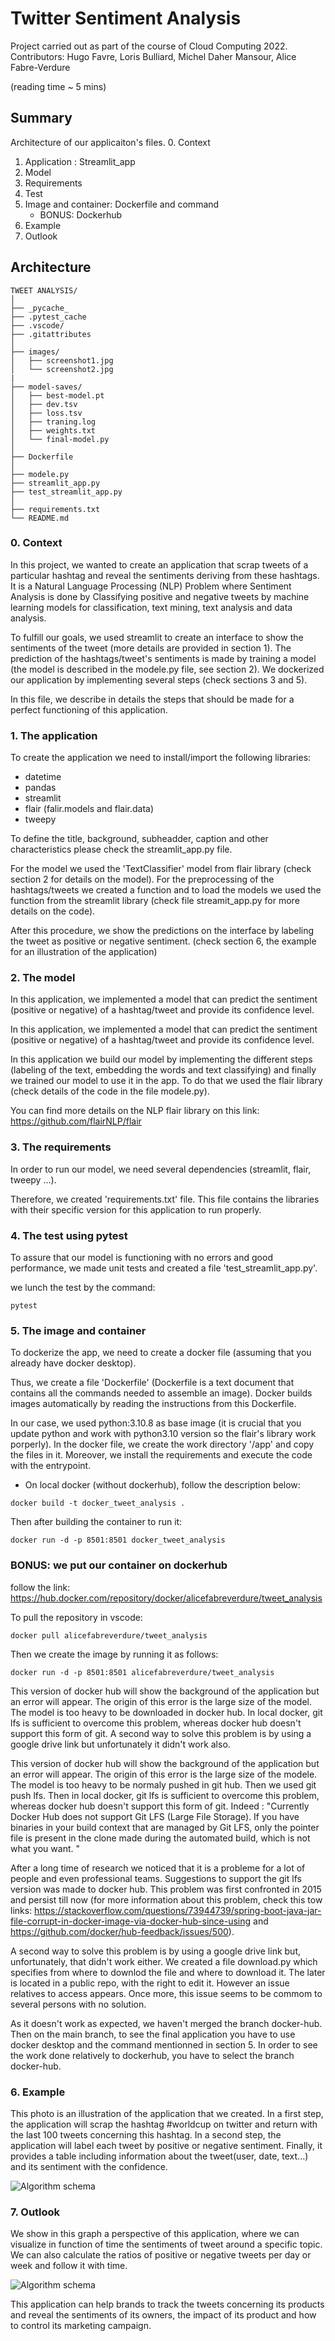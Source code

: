 # Twitter Sentiment Analysis

Project carried out as part of the course of Cloud Computing 2022.
Contributors: Hugo Favre, Loris Bulliard, Michel Daher Mansour, Alice Fabre-Verdure

(reading time ~ 5 mins)
## Summary

Architecture of our applicaiton's files.
0. Context
1. Application : Streamlit_app
2. Model
3. Requirements
4. Test 
5. Image and container: Dockerfile and command
   - BONUS: Dockerhub
6. Example
7. Outlook

## Architecture
```
TWEET ANALYSIS/
│
├── _pycache_
├── .pytest_cache
├── .vscode/
├── .gitattributes
│
├── images/
│   ├── screenshot1.jpg
│   └── screenshot2.jpg
|
├── model-saves/
│   ├── best-model.pt
│   ├── dev.tsv
│   ├── loss.tsv
│   ├── traning.log
│   ├── weights.txt
│   └── final-model.py
│
├── Dockerfile
│
├── modele.py
├── streamlit_app.py
├── test_streamlit_app.py
│
├── requirements.txt
└── README.md
```

### 0. Context

In this project, we wanted to create an application that scrap tweets of a particular hashtag and reveal the
sentiments deriving from these hashtags.
It is a Natural Language Processing (NLP) Problem where Sentiment Analysis is done by Classifying positive and negative tweets by machine learning models for classification, text mining, text analysis and data analysis.

To fulfill our goals, we used streamlit to create an interface to show the sentiments of the tweet (more details 
are provided in section 1).
The prediction of the hashtags/tweet's sentiments is made by training a model (the model is described in the modele.py file, see section 2). We dockerized our application by implementing several steps (check sections 3 and 5).

In this file, we describe in details the steps that should be made for a perfect functioning of this application.

### 1. The application

To create the application we need to install/import the following libraries:
- datetime
- pandas
- streamlit
- flair (falir.models and flair.data)
- tweepy

To define the title, background, subheadder, caption and other characteristics please check the streamlit_app.py file.

For the model we used the 'TextClassifier' model from flair library (check section 2 for details on the model).
For the preprocessing of the hashtags/tweets we created a function and to load the models we used the function from the streamlit library (check file streamit_app.py for more details on the code).

After this procedure, we show the predictions on the interface by labeling the tweet as positive or negative sentiment.
(check section 6, the example for an illustration of the application)

### 2. The model

In this application, we implemented a model that can predict the sentiment (positive or negative) of a hashtag/tweet and provide its confidence level. 

In this application, we implemented a model that can predict the sentiment (positive or negative) of a hashtag/tweet and provide its confidence level. 

In this application we build our model by implementing the different steps (labeling of the text, embedding the words and text classifying) and finally we trained our model to use it in the app. To do that we used the flair library (check details of the code in the file modele.py).

You can find more details on the NLP flair library on this link:
https://github.com/flairNLP/flair

### 3. The requirements

In order to run our model, we need several dependencies (streamlit, flair, tweepy ...).

Therefore, we created 'requirements.txt' file. This file contains the libraries with their specific version for this application to run properly.

### 4. The test using pytest

To assure that our model is functioning with no errors and good performance, we made unit tests and created a file 'test_streamlit_app.py'.

we lunch the test by the command:

```
pytest
```

### 5. The image and container

To dockerize the app, we need to create a docker file (assuming that you already have docker desktop).

Thus, we create a file 'Dockerfile' (Dockerfile is a text document that contains all the commands needed to assemble an image).
Docker builds images automatically by reading the instructions from this Dockerfile.

In our case, we used python:3.10.8 as base image (it is crucial that you update python and work with python3.10 version so the flair's library work porperly).
In the docker file, we create the work directory '/app' and copy the files in it. Moreover, we install the requirements and execute the code with the entrypoint.

 - On local docker (without dockerhub), follow the description below:
```
docker build -t docker_tweet_analysis .
```

Then after building the container to run it:
```
docker run -d -p 8501:8501 docker_tweet_analysis
```

### BONUS: we put our container on dockerhub
follow the link: https://hub.docker.com/repository/docker/alicefabreverdure/tweet_analysis

To pull the repository in vscode: 
```
docker pull alicefabreverdure/tweet_analysis
```
Then we create the image by running it as follows:
```
docker run -d -p 8501:8501 alicefabreverdure/tweet_analysis
```
This version of docker hub will show the background of the application but an error will appear. The origin of this error is the large size of the model. The model is too heavy to be downloaded in docker hub. In local docker, git lfs is sufficient to overcome this problem, whereas docker hub doesn't support this form of git. A second way to solve this problem is by using a google drive link but unfortunately it didn't work also.

This version of docker hub will show the background of the application but an error will appear. The origin of this error is the large size of the modele. The model is too heavy to be normaly pushed in git hub. Then we used git push lfs. Then in local docker, git lfs is sufficient to overcome this problem, whereas docker hub doesn't support this form of git. Indeed : "Currently Docker Hub does not support Git LFS (Large File Storage). If you have binaries in your build context that are managed by Git LFS, only the pointer file is present in the clone made during the automated build, which is not what you want. "

After a long time of research we noticed that it is a probleme for a lot of people and even professional teams. Suggestions to support the git lfs version was made to docker hub. This problem was first confronted in 2015 and persist till now (for more information about this problem, check this tow links: https://stackoverflow.com/questions/73944739/spring-boot-java-jar-file-corrupt-in-docker-image-via-docker-hub-since-using
and  https://github.com/docker/hub-feedback/issues/500).  

A second way to solve this problem is by using a google drive link but, unfortunately, that didn't work either. We created a file download.py which specifies from where to downlod the file and where to download it. The later is located in a public repo, with the right to edit it. However an issue relatives to access appears. Once more, this issue seems to be commom to several persons with no solution.

As it doesn't work as expected, we haven't merged the branch docker-hub. Then on the main branch, to see the final application you have to use docker desktop and the command mentionned in section 5. In order to see the work done relatively to dockerhub, you have to select the branch docker-hub.

### 6. Example

This photo is an illustration of the application that we created. In a first step, the application will scrap the hashtag #worldcup on twitter and return with the last 100 tweets concerning this hashtag. In a second step, the application will label each tweet by positive or negative sentiment.
Finally, it provides a table including information about the tweet(user, date, text...) and its sentiment with the confidence. 

![Algorithm schema](./images/Screenshot1.jpg)

### 7. Outlook

We show in this graph a perspective of this application, where we can visualize in function of time the sentiments of tweet around a specific topic. We can also calculate the ratios of positive or negative tweets per day or week and follow it with time.

![Algorithm schema](./images/Screenshot2.jpg)

This application can help brands to track the tweets concerning its products and reveal the sentiments of its owners, the impact of its product and how to control its marketing campaign.